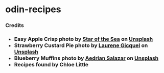 # odin-recipes

<h3>Credits<h3>
<ul>
    <li>Easy Apple Crisp photo by <a href="https://unsplash.com/@starofthesea7?utm_content=creditCopyText&utm_medium=referral&utm_source=unsplash">Star of the Sea</a> on <a href="https://unsplash.com/photos/a-brown-pastry-with-white-powder-on-it-iDKtl167KU8?utm_content=creditCopyText&utm_medium=referral&utm_source=unsplash">Unsplash</a></li>
    <li>Strawberry Custard Pie photo by <a href="https://unsplash.com/@indianashat?utm_content=creditCopyText&utm_medium=referral&utm_source=unsplash">Laurene Gicquel</a> on <a href="https://unsplash.com/photos/red-and-white-round-fruit-on-brown-wooden-table-lYGG8TwVY-o?utm_content=creditCopyText&utm_medium=referral&utm_source=unsplash">Unsplash</a></li>
    <li>Blueberry Muffins photo by <a href="https://unsplash.com/@aedrian?utm_content=creditCopyText&utm_medium=referral&utm_source=unsplash">Aedrian Salazar</a> on <a href="https://unsplash.com/photos/brown-cupcakes-on-black-table-dRjNZk6UQK8?utm_content=creditCopyText&utm_medium=referral&utm_source=unsplash">Unsplash</a></li>
    <li>Recipes found by Chloe Little</li>
</ul>
      